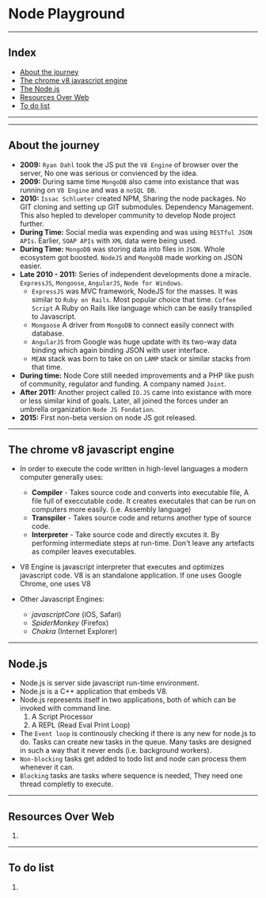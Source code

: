 # Node Playground

<!-- Description - What this document is about -->
___

## Index

- [About the journey](#journey)
- [The chrome v8 javascript engine](#chrome-v8)
- [The Node.js](#node-js)
- [Resources Over Web](#resources)
- [To do list](#to-do)

___

---

## About the journey<a name="journey"></a>

- __2009:__ `Ryan Dahl` took the JS put the `V8 Engine` of browser over the server, No one was serious or convienced by the idea.
- __2009:__ During same time `MongoDB` also came into existance that was running on `V8 Engine` and was a `noSQL DB`.
- __2010:__ `Issac Schlueter` created NPM, Sharing the node packages. No GIT cloning and setting up GIT submodules. Dependency Management. This also hepled to developer community to develop Node project further.
- __During Time:__ Social media was expending and was using `RESTful JSON APIs`. Earlier, `SOAP APIs` with `XML` data were being used.
- __During Time:__ `MongoDB` was storing data into files in `JSON`. Whole ecosystem got boosted. `NodeJS` and `MongoDB` made working on JSON easier.
- __Late 2010 - 2011:__ Series of independent developments done a miracle. `ExpressJS`, `Mongoose`, `AngularJS`, `Node for Windows`.
    - `ExpressJS` was MVC framework, NodeJS for the masses. It was similar to `Ruby on Rails`. Most popular choice that time. `Coffee Script` A Ruby on Rails like language which can be easily transpiled to Javascript.
    - `Mongoose` A driver from `MongoDB` to connect easily connect with database.
    - `AngularJS` from Google was huge update with its two-way data binding which again binding JSON with user interface.
    - `MEAN` stack was born to take on on `LAMP` stack or similar stacks from that time.
- __During time:__ Node Core still needed improvements and a PHP like push of community, regulator and funding. A company named `Joint`.
- __After 2011:__ Another project called `IO.JS` came into existance with more or less similar kind of goals. Later, all joined the forces under an umbrella organization `Node JS Fondation`.
- __2015:__ First non-beta version on node JS got released.

---

## The chrome v8 javascript engine<a name="chrome-v8"></a>

- In order to execute the code written in high-level languages a modern computer generally uses:

    - __Compiler__ - Takes source code and converts into executable file, A file full of execcutable code. It creates executales that can be run on computers more easily. (i.e. Assembly language)
    - __Transpiler__ - Takes source code and returns another type of source code.      
    - __Interpreter__ - Take source code and directly excutes it. By performing intermediate steps at run-time. Don't leave any artefacts as compiler leaves executables.
- V8 Engine is javascript interpreter that executes and optimizes javascript code. V8 is an standalone application. If one uses Google Chrome, one uses V8
- Other Javascript Engines:
    - *javascriptCore* (iOS, Safari)
    - *SpiderMonkey* (Firefox)
    - *Chakra* (Internet Explorer)

---

## Node.js<a name="node-js"></a>

- Node.js is server side javascript run-time environment.
- Node.js is a C++ application that embeds V8.
- Node.js represents itself in two applications, both of which can be invoked with command line.
    1. A Script Processor
    2. A REPL (Read Eval Print Loop)
- The `Event loop` is continously checking if there is any new for node.js to do. Tasks can create new tasks in the queue. Many tasks are designed in such a way that it never ends (i.e. background workers).
- `Non-blocking` tasks get added to todo list and node can process them whenever it can.
- `Blocking` tasks are tasks where sequence is needed, They need one thread completly to execute.

---

## Resources Over Web<a name="resources"></a>

1. <!-- list of the resources over web -->

---

## To do list<a name="to-do"></a>

1. <!-- list of the to do points about this document, till the document is not completed -->